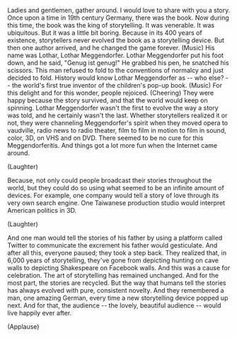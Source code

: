 
Ladies and gentlemen, gather around.
I would love to share with you a story.
Once upon a time
in 19th century Germany,
there was the book.
Now during this time,
the book was the king of storytelling.
It was venerable.
It was ubiquitous.
But it was a little bit boring.
Because in its 400 years of existence,
storytellers never evolved the book
as a storytelling device.
But then one author arrived,
and he changed the game forever.
(Music)
His name was Lothar,
Lothar Meggendorfer.
Lothar Meggendorfer put his foot down,
and he said, &quot;Genug ist genug!&quot;
He grabbed his pen,
he snatched his scissors.
This man refused to fold to the conventions of normalcy
and just decided to fold.
History would know Lothar Meggendorfer
as -- who else? --
the world&#39;s first true inventor
of the children&#39;s pop-up book.
(Music)
For this delight and for this wonder,
people rejoiced.
(Cheering)
They were happy because the story survived,
and that the world would keep on spinning.
Lothar Meggendorfer wasn&#39;t the first
to evolve the way a story was told,
and he certainly wasn&#39;t the last.
Whether storytellers realized it or not,
they were channeling Meggendorfer&#39;s spirit
when they moved opera to vaudville,
radio news to radio theater,
film to film in motion
to film in sound, color, 3D,
on VHS and on DVD.
There seemed to be no cure for this Meggendorferitis.
And things got a lot more fun when the Internet came around.

(Laughter)

Because, not only could people broadcast their stories throughout the world,
but they could do so
using what seemed to be an infinite amount of devices.
For example, one company
would tell a story of love
through its very own search engine.
One Taiwanese production studio
would interpret American politics in 3D.

(Laughter)

And one man would tell the stories of his father
by using a platform called Twitter
to communicate the excrement his father would gesticulate.
And after all this, everyone paused;
they took a step back.
They realized that, in 6,000 years of storytelling,
they&#39;ve gone from depicting hunting on cave walls
to depicting Shakespeare on Facebook walls.
And this was a cause for celebration.
The art of storytelling has remained unchanged.
And for the most part, the stories are recycled.
But the way that humans tell the stories
has always evolved
with pure, consistent novelty.
And they remembered a man,
one amazing German,
every time a new storytelling device
popped up next.
And for that,
the audience --
the lovely, beautiful audience --
would live happily ever after.

(Applause)


